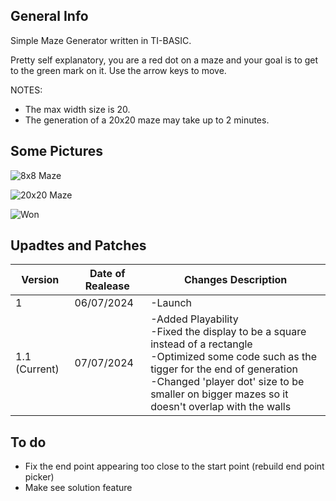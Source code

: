 ## General Info

Simple Maze Generator written in TI-BASIC.

Pretty self explanatory, you are a red dot on a maze and your goal is to get to the green mark on it. 
Use the arrow keys to move.

NOTES: 
* The max width size is 20.
* The generation of a 20x20 maze may take up to 2 minutes.

## Some Pictures
![8x8 Maze](https://github.com/Ze-Rato/Maze-TI-BASIC/assets/132148561/375ff258-84c0-4501-8b47-c8a3d4fd6da2)

![20x20 Maze](https://github.com/Ze-Rato/Maze-TI-BASIC/assets/132148561/58544ee1-38f5-47e5-97e9-10c70e189ce2)

![Won](https://github.com/Ze-Rato/Maze-TI-BASIC/assets/132148561/4d91dc92-24e8-41a9-af1c-86236a73b5c6)


## Upadtes and Patches

|    Version    | Date of Realease | Changes Description |
| ------------- | ------------------- | -------- |
| 1  | 06/07/2024 | -Launch  |
| 1.1 (Current) | 07/07/2024 | -Added Playability<br> -Fixed the display to be a square instead of a rectangle<br> -Optimized some code such as the tigger for the end of generation<br> -Changed 'player dot' size to be smaller on bigger mazes so it doesn't overlap with the walls |


## To do
* Fix the end point appearing too close to the start point (rebuild end point picker)
* Make see solution feature
